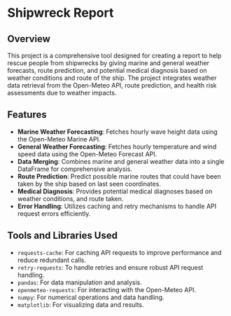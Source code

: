# Shipwreck Report

## Overview

This project is a comprehensive tool designed for creating a report to help rescue people from shipwrecks by giving marine and general weather forecasts, route prediction, and potential medical diagnosis based on weather conditions and route of the ship. The project integrates weather data retrieval from the Open-Meteo API, route prediction, and health risk assessments due to weather impacts.

## Features

-   **Marine Weather Forecasting**: Fetches hourly wave height data using the Open-Meteo Marine API.
-   **General Weather Forecasting**: Fetches hourly temperature and wind speed data using the Open-Meteo Forecast API.
-   **Data Merging**: Combines marine and general weather data into a single DataFrame for comprehensive analysis.
-   **Route Prediction**: Predict possible marine routes that could have been taken by the ship based on last seen coordinates.
-   **Medical Diagnosis**: Provides potential medical diagnoses based on weather conditions, and route taken.
-   **Error Handling**: Utilizes caching and retry mechanisms to handle API request errors efficiently.

## Tools and Libraries Used

-   `requests-cache`: For caching API requests to improve performance and reduce redundant calls.
-   `retry-requests`: To handle retries and ensure robust API request handling.
-   `pandas`: For data manipulation and analysis.
-   `openmeteo-requests`: For interacting with the Open-Meteo API.
-   `numpy`: For numerical operations and data handling.
-   `matplotlib`: For visualizing data and results.

